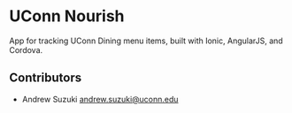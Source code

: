 # UConn Nourish

App for tracking UConn Dining menu items, built with Ionic, AngularJS, and Cordova.

## Contributors

* Andrew Suzuki <andrew.suzuki@uconn.edu>